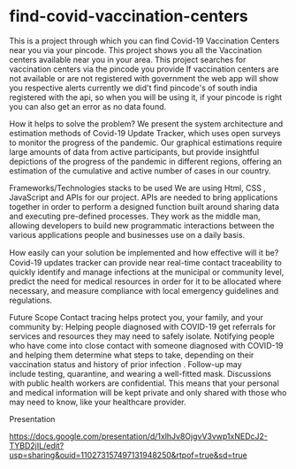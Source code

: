 # find-covid-vaccination-centers
This is a project through which you can find Covid-19 Vaccination Centers near you via your pincode.
This project shows you all the Vaccination centers available near you in your area.
This project searches for vaccination centers via the pincode you provide
If vaccination centers are not available or are not registered with government the web app will show you respective alerts
currently we did't find pincode's of south india registered with the api, so when you will be using it, if your pincode is right you can also get an error as no data found.

How it helps to solve the problem?
We present the system architecture and estimation methods of Covid-19 Update Tracker, which uses open surveys to monitor the progress of the pandemic. Our graphical estimations require large amounts of data from active participants, but provide insightful depictions of the progress of the pandemic in different regions, offering an estimation of the cumulative and active number of cases in our country. 

Frameworks/Technologies stacks to be used
We are using Html, CSS , JavaScript and APIs for our project. APIs are needed to bring applications together in order to perform a designed function built around sharing data and executing pre-defined processes. They work as the middle man, allowing developers to build new programmatic interactions between the various applications people and businesses use on a daily basis.

How easily can your solution be implemented and how eﬀective will it be?
Covid-19 updates tracker can provide near real-time contact traceability to quickly identify and manage infections at the municipal or community level, predict the need for medical resources in order for it to be allocated where necessary, and measure compliance with local emergency guidelines and regulations.

Future Scope
Contact tracing helps protect you, your family, and your community by:
Helping people diagnosed with COVID-19 get referrals for services and resources they may need to safely isolate.
Notifying people who have come into close contact with someone diagnosed with COVID-19 and helping them determine what steps to take, depending on their vaccination status and history of prior infection . Follow-up may include testing, quarantine, and wearing a well-fitted mask.
Discussions with public health workers are confidential. This means that your personal and medical information will be kept private and only shared with those who may need to know, like your healthcare provider.

Presentation

https://docs.google.com/presentation/d/1xlhJv8OjgvV3vwp1xNEDcJ2-TYBD2jIL/edit?usp=sharing&ouid=110273157497131948250&rtpof=true&sd=true


